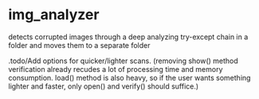# img_analyzer
detects corrupted images through a deep analyzing try-except chain in a folder and moves them to a separate folder

.todo/Add options for quicker/lighter scans. (removing show() method verification already recudes a lot of processing time and memory consumption. load() method is also heavy, so if the user wants something lighter and faster, only open() and verify() should suffice.)
